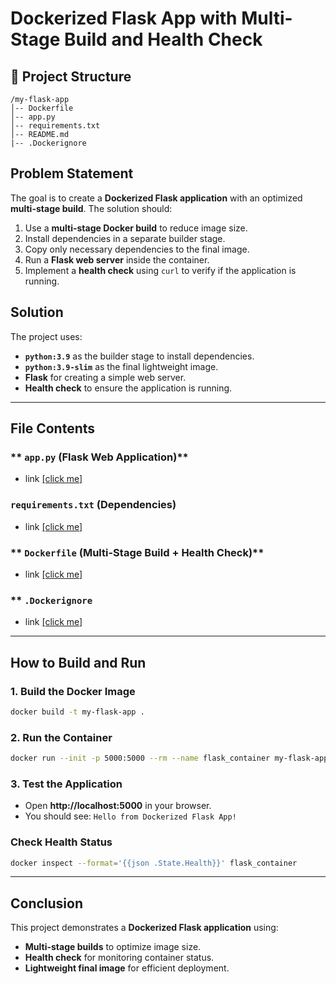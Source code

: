 # Dockerized Flask App with Multi-Stage Build and Health Check

## 📁 Project Structure
```
/my-flask-app
│-- Dockerfile
│-- app.py
│-- requirements.txt
│-- README.md
|-- .Dockerignore
```

## Problem Statement
The goal is to create a **Dockerized Flask application** with an optimized **multi-stage build**. The solution should:
1. Use a **multi-stage Docker build** to reduce image size.
2. Install dependencies in a separate builder stage.
3. Copy only necessary dependencies to the final image.
4. Run a **Flask web server** inside the container.
5. Implement a **health check** using `curl` to verify if the application is running.

## Solution
The project uses:
- **`python:3.9`** as the builder stage to install dependencies.
- **`python:3.9-slim`** as the final lightweight image.
- **Flask** for creating a simple web server.
- **Health check** to ensure the application is running.

---

##  File Contents

### ** `app.py` (Flask Web Application)**
-   link <a href='./app.py'> [click me]</a>

### **`requirements.txt` (Dependencies)**
-   link <a href='./requirements.txt'> [click me]</a>

### ** `Dockerfile` (Multi-Stage Build + Health Check)**
-   link <a href='./Dockerfile'> [click me]</a>

### ** `.Dockerignore`
-   link <a href='./Dockerignore'> [click me]</a>

---

## How to Build and Run

### **1. Build the Docker Image**
```sh
docker build -t my-flask-app .
```

### **2. Run the Container**
```sh
docker run --init -p 5000:5000 --rm --name flask_container my-flask-app
```

### **3. Test the Application**
- Open **http://localhost:5000** in your browser.
- You should see: `Hello from Dockerized Flask App!`

### **Check Health Status**
```sh
docker inspect --format='{{json .State.Health}}' flask_container
```
---

## Conclusion
This project demonstrates a **Dockerized Flask application** using:
- **Multi-stage builds** to optimize image size.
- **Health check** for monitoring container status.
- **Lightweight final image** for efficient deployment.



